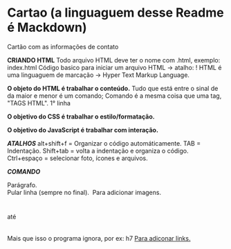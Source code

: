 # Cartao (a linguaguem desse Readme é Mackdown)
 Cartão com as informações de contato

**CRIANDO HTML**
Todo arquivo HTML deve ter o nome com .html, exemplo:
index.html
Código basico para iniciar um arquivo HTML -> atalho: !
HTML é uma linguaguem de marcação -> Hyper Text Markup Language.

**O objeto do HTML é trabalhar o conteúdo.** 
Tudo que está entre o sinal de da maior e menor é um comando; Comando é a mesma coisa que uma tag, "TAGS HTML". 
 1° linha 

**O objetivo do CSS é trabalhar o estilo/formatação.**

**O objetivo do JavaScript é trabalhar com interação.**


***ATALHOS***
alt+shift+f = Organizar o código automáticamente.
TAB = Indentação. 
Shift+tab = volta a indentação e organiza o código.
Ctrl+espaço = selecionar foto, ícones e arquivos.


***COMANDO***
<P> Parágrafo. 
<br> Pular linha (sempre no final).
<img src=> Para adicionar imagens.
<h1></h1> até <h6></h6> Mais que isso o programa ignora, por ex: h7
<a href=> Para adiconar links.

